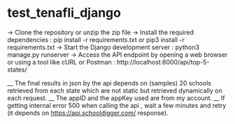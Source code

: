# test_tenafli_django

-> Clone the repository or unzip the zip file
-> Install the required dependencies : pip install -r requirements.txt or pip3 install -r requirements.txt
-> Start the Django development server : python3 manage.py runserver
-> Access the API endpoint by opening a web browser or using a tool like cURL or Postman : http://localhost:8000/api/top-5-states/

__ The final results in json by the api depends on (samples) 20 schools retrieved from each state which are not static but retrieved dynamically on each request.
__ The appID and the appKey used are from my account.
__ If getting internal error 500 when calling the api , wait a few minutes and retry (it depends on https://api.schooldigger.com/ response).
